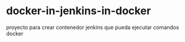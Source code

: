 # docker-in-jenkins-in-docker
proyecto para crear contenedor jenkins que pueda ejecutar comandos docker
